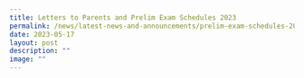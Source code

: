 ```yaml
---
title: Letters to Parents and Prelim Exam Schedules 2023
permalink: /news/latest-news-and-announcements/prelim-exam-schedules-2023/
date: 2023-05-17
layout: post
description: ""
image: ""
---
```

